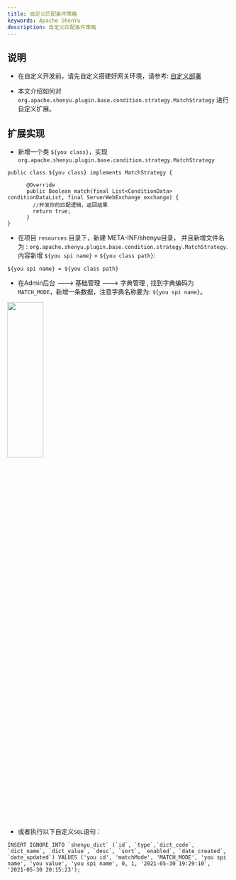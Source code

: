 ```yaml
---
title: 自定义匹配条件策略
keywords: Apache ShenYu
description: 自定义匹配条件策略
---
```



## 说明

* 在自定义开发前，请先自定义搭建好网关环境，请参考: [自定义部署](../deployment-custom)

* 本文介绍如何对 `org.apache.shenyu.plugin.base.condition.strategy.MatchStrategy` 进行自定义扩展。

## 扩展实现

* 新增一个类 `${you class}`，实现 `org.apache.shenyu.plugin.base.condition.strategy.MatchStrategy`

```
public class ${you class} implements MatchStrategy {
    
      @Override
      public Boolean match(final List<ConditionData> conditionDataList, final ServerWebExchange exchange) {
        //开发你的匹配逻辑，返回结果
        return true;
      }
}
```

* 在项目 `resources` 目录下，新建 META-INF/shenyu目录， 并且新增文件名为 : `org.apache.shenyu.plugin.base.condition.strategy.MatchStrategy`.
内容新增 `${you spi name}` = `${you class path}`:

```
${you spi name} = ${you class path}
``` 

* 在Admin后台 ---> 基础管理 ---> 字典管理 ,  找到字典编码为 `MATCH_MODE`，新增一条数据，注意字典名称要为: `${you spi name}`。

<img src="/img/shenyu/custom/custmo-condition-match-zh.png" width="40%" height="30%" />

* 或者执行以下自定义`SQL`语句：

```
INSERT IGNORE INTO `shenyu_dict` (`id`, `type`,`dict_code`, `dict_name`, `dict_value`, `desc`, `sort`, `enabled`, `date_created`, `date_updated`) VALUES ('you id', 'matchMode', 'MATCH_MODE', 'you spi name', 'you value', 'you spi name', 0, 1, '2021-05-30 19:29:10', '2021-05-30 20:15:23');
```







